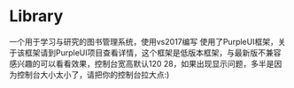 # Library
一个用于学习与研究的图书管理系统，使用vs2017编写
使用了PurpleUI框架，关于该框架请到PurpleUI项目查看详情，这个框架是低版本框架，与最新版不兼容
感兴趣的可以看看效果，控制台宽高默认120 28，如果出现显示问题，多半是因为控制台大小太小了，请把你的控制台拉大点:)

